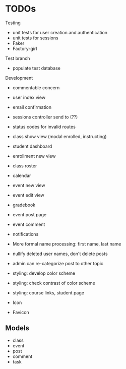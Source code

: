 # TODOs

Testing
* unit tests for user creation and authentication
* unit tests for sessions
* Faker
* Factory-girl

Test branch
* populate test database

Development
* commentable concern
* user index view
* email confirmation
* sessions controller send to (??)
* status codes for invalid routes
* class show view (modal enrolled, instructing)
* student dashboard
* enrollment new view
* class roster
* calendar
* event new view
* event edit view
* gradebook
* event post page
* event comment
* notifications
* More formal name processing: first name, last name
* nullify deleted user names, don't delete posts
* admin can re-categorize post to other topic

* styling: develop color scheme
* styling: check contrast of color scheme
* styling: course links, student page
* Icon
* Favicon

## Models
* class
* event
* post
* comment
* task
